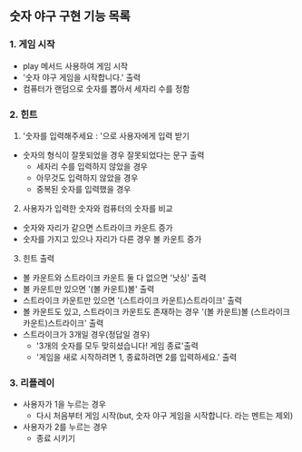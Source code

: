 ## 숫자 야구 구현 기능 목록

### 1. 게임 시작

- play 메서드 사용하여 게임 시작
- '숫자 야구 게임을 시작합니다.' 출력
- 컴퓨터가 랜덤으로 숫자를 뽑아서 세자리 수를 정함

### 2. 힌트

1.  '숫자를 입력해주세요 : '으로 사용자에게 입력 받기

- 숫자의 형식이 잘못되었을 경우 잘못되었다는 문구 출력
  - 세자리 수를 입력하지 않았을 경우
  - 아무것도 입력하지 않았을 경우
  - 중복된 숫자를 입력했을 경우

2. 사용자가 입력한 숫자와 컴퓨터의 숫자를 비교

- 숫자와 자리가 같으면 스트라이크 카운트 증가
- 숫자를 가지고 있으나 자리가 다른 경우 볼 카운트 증가

3. 힌트 출력

- 볼 카운트와 스트라이크 카운트 둘 다 없으면 '낫싱' 출력
- 볼 카운트만 있으면 '(볼 카운트)볼' 출력
- 스트라이크 카운트만 있으면 '(스트라이크 카운트)스트라이크' 출력
- 볼 카운트도 있고, 스트라이크 카운트도 존재하는 경우 '(볼 카운트)볼 (스트라이크 카운트)스트라이크' 출력
- 스트라이크가 3개일 경우(정답일 경우)
  - '3개의 숫자를 모두 맞히셨습니다! 게임 종료'출력
  - '게임을 새로 시작하려면 1, 종료하려면 2를 입력하세요.' 출력

### 3. 리플레이

- 사용자가 1을 누르는 경우
  - 다시 처음부터 게임 시작(but, 숫자 야구 게임을 시작합니다. 라는 멘트는 제외)
- 사용자가 2를 누르는 경우
  - 종료 시키기
